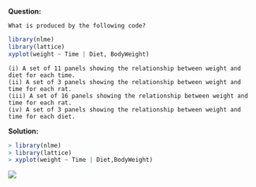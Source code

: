 <b>Question:</b>
```
What is produced by the following code?
```
```R
library(nlme)
library(lattice)
xyplot(weight ~ Time | Diet, BodyWeight)
```
```
(i) A set of 11 panels showing the relationship between weight and diet for each time.
(ii) A set of 3 panels showing the relationship between weight and time for each rat.
(iii) A set of 16 panels showing the relationship between weight and time for each rat.
(iv) A set of 3 panels showing the relationship between weight and time for each diet.
```
<b>Solution:</b>
```R
> library(nlme)
> library(lattice)
> xyplot(weight ~ Time | Diet,BodyWeight)
```
![](http://geekresearchlab.net/coursera/exp-data/rrr.jpeg)